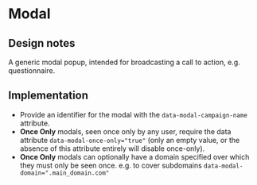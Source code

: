 # Modal

## Design notes

A generic modal popup, intended for broadcasting a call to action, e.g. questionnaire.

## Implementation

* Provide an identifier for the modal with the `data-modal-campaign-name` attribute.
* **Once Only** modals, seen once only by any user, require the data attribute `data-modal-once-only="true"` (only an empty value, or the absence of this attribute entirely will disable once-only).
* **Once Only** modals can optionally have a domain specified over which they must only be seen once. e.g. to cover subdomains `data-modal-domain=".main_domain.com"`

<!--
## Techincal information

## References
-->